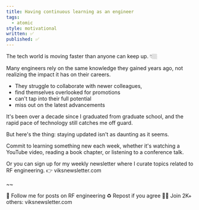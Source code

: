 ```yaml
---
title: Having continuous learning as an engineer
tags:
  - atomic
style: motivational
written: ✅
published: ✅
---
```

The tech world is moving faster than anyone can keep up. 👇🏼

Many engineers rely on the same knowledge they gained years ago, not realizing the impact it has on their careers. 

- They struggle to collaborate with newer colleagues, 
- find themselves overlooked for promotions
- can't tap into their full potential 
- miss out on the latest advancements

It's been over a decade since I graduated from graduate school, and the rapid pace of technology still catches me off guard. 

But here's the thing: staying updated isn't as daunting as it seems. 

Commit to learning something new each week, whether it's watching a YouTube video, reading a book chapter, or listening to a conference talk.

Or you can sign up for my weekly newsletter where I curate topics related to RF engineering. 👉 viksnewsletter.com

~~

🔔 Follow me for posts on RF engineering
♻️ Repost if you agree
✍🏼 Join 2K+ others: viksnewsletter.com